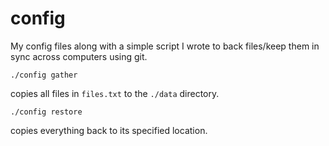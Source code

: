 # config
My config files along with a simple script I wrote to back files/keep them in sync across computers using git.
```
./config gather
```
copies all files in `files.txt` to the `./data` directory.
```
./config restore
```
copies everything back to its specified location.
